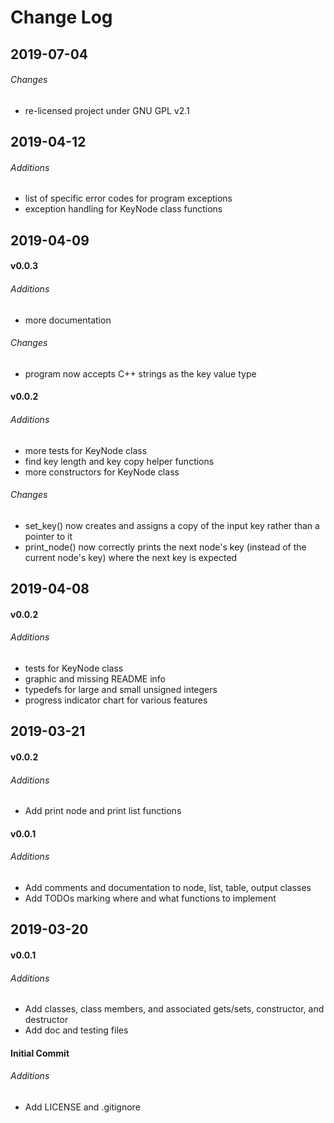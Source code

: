 # Change Log

## 2019-07-04

###### Changes

- re-licensed project under GNU GPL v2.1

## 2019-04-12

###### Additions

- list of specific error codes for program exceptions
- exception handling for KeyNode class functions

## 2019-04-09

#### v0.0.3

###### Additions

- more documentation

###### Changes

- program now accepts C++ strings as the key value type

#### v0.0.2

###### Additions

- more tests for KeyNode class
- find key length and key copy helper functions
- more constructors for KeyNode class

###### Changes

- set_key() now creates and assigns a copy of the input key
rather than a pointer to it
- print_node() now correctly prints the next node's key (instead of
the current node's key) where the next key is expected

## 2019-04-08

#### v0.0.2

###### Additions

- tests for KeyNode class
- graphic and missing README info
- typedefs for large and small unsigned integers
- progress indicator chart for various features

## 2019-03-21

#### v0.0.2

###### Additions

- Add print node and print list functions

#### v0.0.1

###### Additions

- Add comments and documentation to node, list,
table,  output classes
- Add TODOs marking where and what functions to implement

## 2019-03-20

#### v0.0.1

###### Additions

- Add classes, class members, and associated gets/sets,
constructor, and destructor
- Add doc and testing files

#### Initial Commit

###### Additions

- Add LICENSE and .gitignore